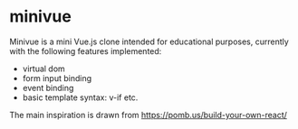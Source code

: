 # minivue
Minivue is a mini Vue.js clone intended for educational purposes, currently with the following features implemented:  
  * virtual dom  
  * form input binding  
  * event binding  
  * basic template syntax: v-if etc.  
  
The main inspiration is drawn from https://pomb.us/build-your-own-react/
